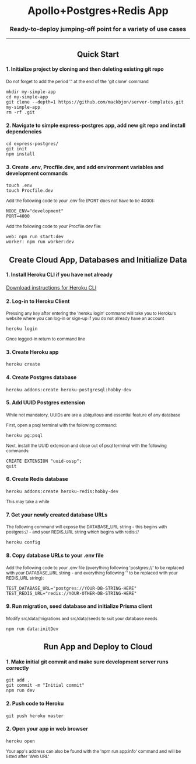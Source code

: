 <div align="center">
  <h1>Apollo+Postgres+Redis App</h1>
  <p><h3 align="center">Ready-to-deploy jumping-off point for a variety of use cases</h3></p>
</div>

<hr>

<div align="center">
  <h2>Quick Start</h2>
</div>

#### 1. Initialize project by cloning and then deleting existing git repo

<sub> Do not forget to add the period '.' at the end of the 'git clone' command </sub>

```
mkdir my-simple-app
cd my-simple-app
git clone --depth=1 https://github.com/mackbjon/server-templates.git my-simple-app
rm -rf .git
```

#### 2. Navigate to simple express-postgres app, add new git repo and install dependencies

```
cd express-postgres/
git init
npm install
```

#### 3. Create .env, Procfile.dev, and add environment variables and development commands

```
touch .env
touch Procfile.dev
```

<sub> Add the following code to your .env file (PORT does not have to be 4000): </sub>

```
NODE_ENV="development"
PORT=4000
```

<sub> Add the following code to your Procfile.dev file: </sub>

```
web: npm run start:dev
worker: npm run worker:dev
```

<div align="center">
  <h2>Create Cloud App, Databases and Initialize Data</h2>
</div>

#### 1. Install Heroku CLI if you have not already

[Download instructions for Heroku CLI](https://devcenter.heroku.com/articles/heroku-cli)

#### 2. Log-in to Heroku Client

<sub> Pressing any key after entering the 'heroku login' command will take you to Heroku's website where you can log-in or sign-up if you do not already have an account </sub>

```
heroku login
```

<sub> Once logged-in return to command line </sub>

#### 3. Create Heroku app

```
heroku create
```

#### 4. Create Postgres database

```
heroku addons:create heroku-postgresql:hobby-dev
```

#### 5. Add UUID Postgres extension

<sub> While not mandatory, UUIDs are are a ubiquitous and essential feature of any database </sub>

<sub> First, open a psql terminal with the following command: </sub>

```
heroku pg:psql
```

<sub> Next, install the UUID extension and close out of psql terminal with the following commands: </sub>

```
CREATE EXTENSION "uuid-ossp";
quit
```

#### 6. Create Redis database

```
heroku addons:create heroku-redis:hobby-dev
```

<sub> This may take a while </sub>

#### 7. Get your newly created database URLs

<sub> The following command will expose the DATABASE_URL string - this begins with postgres:// - and your REDIS_URL string which begins with redis:// </sub>

```
heroku config
```

#### 8. Copy database URLs to your .env file

<sub> Add the following code to your .env file (everything following 'postgres://' to be replaced with your DATABASE_URL string - and everything following '' to be replaced with your REDIS_URL string): </sub>

```
TEST_DATABASE_URL="postgres://YOUR-DB-STRING-HERE"
TEST_REDIS_URL="redis://YOUR-OTHER-DB-STRING-HERE"
```

#### 9. Run migration, seed database and initialize Prisma client

<sub> Modify src/data/migrations and src/data/seeds to suit your database needs </sub>

```
npm run data:initDev
```

<div align="center">
  <h2>Run App and Deploy to Cloud</h2>
</div>

#### 1. Make initial git commit and make sure development server runs correctly

```
git add .
git commit -m "Initial commit"
npm run dev
```

#### 2. Push code to Heroku

```
git push heroku master
```

#### 2. Open your app in web browser

```
heroku open
```

<sub> Your app's address can also be found with the 'npm run app:info' command and will be listed after 'Web URL' </sub>
